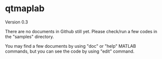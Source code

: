 # qtmaplab

Version 0.3

There are no documents in Github still yet.
Please check/run a few codes in the "samples" directory.

You may find a few documents by using "doc" or "help" MATLAB commands, but you can see the code by using "edit" command.



#
<!--
samplesにサンプル

(Advanpix)[https://www.advanpix.com/] を使ったmatlabによる量子カオス系の多倍長計算パッケージ
-->
